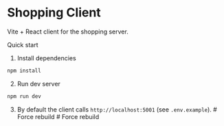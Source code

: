 # Shopping Client

Vite + React client for the shopping server.

Quick start

1. Install dependencies

```bash
npm install
```

2. Run dev server

```bash
npm run dev
```

3. By default the client calls `http://localhost:5001` (see `.env.example`).
#   F o r c e   r e b u i l d  
 #   F o r c e   r e b u i l d  
 